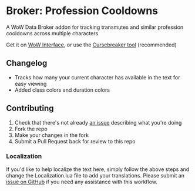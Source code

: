 Broker: Profession Cooldowns
=================

A WoW Data Broker addon for tracking transmutes and similar profession cooldowns across multiple characters

Get it on [WoW Interface](https://www.wowinterface.com/downloads/info26211-BrokerLootSpec.html), or use the [Cursebreaker tool](https://github.com/AcidWeb/CurseBreaker) (recommended)

## Changelog
- Tracks how many your current character has available in the text for easy viewing
- Added class colors and duration colors

## Contributing

1. Check that there's not already [an issue](https://github.com/icbat/broker-profession-cooldowns/issues) describing what you're doing
1. Fork the repo
1. Make your changes in the fork
1. Submit a Pull Request back for review to this repo

### Localization

If you'd like to help localize the text here, simply follow the above steps and change the Localization.lua file to add your translations. Please submit an [issue on GitHub](https://github.com/icbat/broker-profession-cooldowns/issues) if you need any assistance with this workflow.
